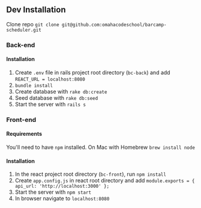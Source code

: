 ## Dev Installation

Clone repo `git clone git@github.com:omahacodeschool/barcamp-scheduler.git`

### Back-end
#### Installation
1. Create `.env` file in rails project root directory (`bc-back`) and add `REACT_URL = localhost:8080`
2. `bundle install`
3. Create database with `rake db:create`
4. Seed database with `rake db:seed`
4. Start the server with `rails s`

### Front-end
#### Requirements
You'll need to have `npm` installed. On Mac with Homebrew `brew install node`

#### Installation
1. In the react project root directory (`bc-front`), run `npm install`
2. Create `app.config.js` in react root directory and add ```module.exports = {
    api_url: 'http://localhost:3000'
};```
3. Start the server with `npm start`
4. In browser navigate to `localhost:8080`